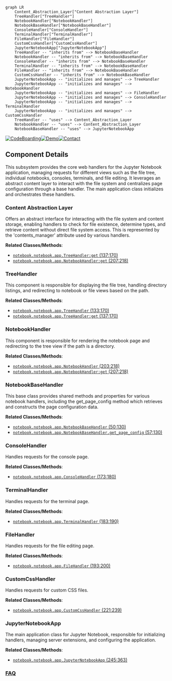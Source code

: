```mermaid
graph LR
    Content_Abstraction_Layer["Content Abstraction Layer"]
    TreeHandler["TreeHandler"]
    NotebookHandler["NotebookHandler"]
    NotebookBaseHandler["NotebookBaseHandler"]
    ConsoleHandler["ConsoleHandler"]
    TerminalHandler["TerminalHandler"]
    FileHandler["FileHandler"]
    CustomCssHandler["CustomCssHandler"]
    JupyterNotebookApp["JupyterNotebookApp"]
    TreeHandler -- "inherits from" --> NotebookBaseHandler
    NotebookHandler -- "inherits from" --> NotebookBaseHandler
    ConsoleHandler -- "inherits from" --> NotebookBaseHandler
    TerminalHandler -- "inherits from" --> NotebookBaseHandler
    FileHandler -- "inherits from" --> NotebookBaseHandler
    CustomCssHandler -- "inherits from" --> NotebookBaseHandler
    JupyterNotebookApp -- "initializes and manages" --> TreeHandler
    JupyterNotebookApp -- "initializes and manages" --> NotebookHandler
    JupyterNotebookApp -- "initializes and manages" --> FileHandler
    JupyterNotebookApp -- "initializes and manages" --> ConsoleHandler
    JupyterNotebookApp -- "initializes and manages" --> TerminalHandler
    JupyterNotebookApp -- "initializes and manages" --> CustomCssHandler
    TreeHandler -- "uses" --> Content_Abstraction_Layer
    NotebookHandler -- "uses" --> Content_Abstraction_Layer
    NotebookBaseHandler -- "uses" --> JupyterNotebookApp
```
[![CodeBoarding](https://img.shields.io/badge/Generated%20by-CodeBoarding-9cf?style=flat-square)](https://github.com/CodeBoarding/GeneratedOnBoardings)[![Demo](https://img.shields.io/badge/Try%20our-Demo-blue?style=flat-square)](https://www.codeboarding.org/demo)[![Contact](https://img.shields.io/badge/Contact%20us%20-%20contact@codeboarding.org-lightgrey?style=flat-square)](mailto:contact@codeboarding.org)

## Component Details

This subsystem provides the core web handlers for the Jupyter Notebook application, managing requests for different views such as the file tree, individual notebooks, consoles, terminals, and file editing. It leverages an abstract content layer to interact with the file system and centralizes page configuration through a base handler. The main application class initializes and orchestrates these handlers.

### Content Abstraction Layer
Offers an abstract interface for interacting with the file system and content storage, enabling handlers to check for file existence, determine types, and retrieve content without direct file system access. This is represented by the 'contents_manager' attribute used by various handlers.


**Related Classes/Methods**:

- <a href="https://github.com/jupyter/notebook/blob/master/notebook/app.py#L137-L170" target="_blank" rel="noopener noreferrer">`notebook.notebook.app.TreeHandler:get` (137:170)</a>
- <a href="https://github.com/jupyter/notebook/blob/master/notebook/app.py#L207-L218" target="_blank" rel="noopener noreferrer">`notebook.notebook.app.NotebookHandler:get` (207:218)</a>


### TreeHandler
This component is responsible for displaying the file tree, handling directory listings, and redirecting to notebook or file views based on the path.


**Related Classes/Methods**:

- <a href="https://github.com/jupyter/notebook/blob/master/notebook/app.py#L133-L170" target="_blank" rel="noopener noreferrer">`notebook.notebook.app.TreeHandler` (133:170)</a>
- <a href="https://github.com/jupyter/notebook/blob/master/notebook/app.py#L137-L170" target="_blank" rel="noopener noreferrer">`notebook.notebook.app.TreeHandler:get` (137:170)</a>


### NotebookHandler
This component is responsible for rendering the notebook page and redirecting to the tree view if the path is a directory.


**Related Classes/Methods**:

- <a href="https://github.com/jupyter/notebook/blob/master/notebook/app.py#L203-L218" target="_blank" rel="noopener noreferrer">`notebook.notebook.app.NotebookHandler` (203:218)</a>
- <a href="https://github.com/jupyter/notebook/blob/master/notebook/app.py#L207-L218" target="_blank" rel="noopener noreferrer">`notebook.notebook.app.NotebookHandler:get` (207:218)</a>


### NotebookBaseHandler
This base class provides shared methods and properties for various notebook handlers, including the get_page_config method which retrieves and constructs the page configuration data.


**Related Classes/Methods**:

- <a href="https://github.com/jupyter/notebook/blob/master/notebook/app.py#L50-L130" target="_blank" rel="noopener noreferrer">`notebook.notebook.app.NotebookBaseHandler` (50:130)</a>
- <a href="https://github.com/jupyter/notebook/blob/master/notebook/app.py#L57-L130" target="_blank" rel="noopener noreferrer">`notebook.notebook.app.NotebookBaseHandler.get_page_config` (57:130)</a>


### ConsoleHandler
Handles requests for the console page.


**Related Classes/Methods**:

- <a href="https://github.com/jupyter/notebook/blob/master/notebook/app.py#L173-L180" target="_blank" rel="noopener noreferrer">`notebook.notebook.app.ConsoleHandler` (173:180)</a>


### TerminalHandler
Handles requests for the terminal page.


**Related Classes/Methods**:

- <a href="https://github.com/jupyter/notebook/blob/master/notebook/app.py#L183-L190" target="_blank" rel="noopener noreferrer">`notebook.notebook.app.TerminalHandler` (183:190)</a>


### FileHandler
Handles requests for the file editing page.


**Related Classes/Methods**:

- <a href="https://github.com/jupyter/notebook/blob/master/notebook/app.py#L193-L200" target="_blank" rel="noopener noreferrer">`notebook.notebook.app.FileHandler` (193:200)</a>


### CustomCssHandler
Handles requests for custom CSS files.


**Related Classes/Methods**:

- <a href="https://github.com/jupyter/notebook/blob/master/notebook/app.py#L221-L239" target="_blank" rel="noopener noreferrer">`notebook.notebook.app.CustomCssHandler` (221:239)</a>


### JupyterNotebookApp
The main application class for Jupyter Notebook, responsible for initializing handlers, managing server extensions, and configuring the application.


**Related Classes/Methods**:

- <a href="https://github.com/jupyter/notebook/blob/master/notebook/app.py#L245-L363" target="_blank" rel="noopener noreferrer">`notebook.notebook.app.JupyterNotebookApp` (245:363)</a>




### [FAQ](https://github.com/CodeBoarding/GeneratedOnBoardings/tree/main?tab=readme-ov-file#faq)